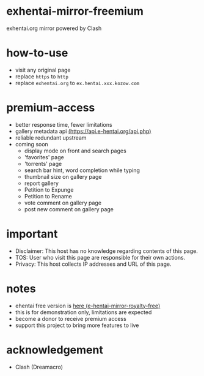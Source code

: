 # exhentai-mirror-freemium
exhentai.org mirror powered by Clash

# how-to-use
- visit any original page
- replace `https` to `http`
- replace `exhentai.org` to `ex.hentai.xxx.kozow.com`

# premium-access
- better response time, fewer limitations
- gallery metadata api [(https://api.e-hentai.org/api.php)](https://api.e-hentai.org/api.php)
- reliable redundant upstream
- coming soon
  - display mode on front and search pages
  - 'favorites' page
  - 'torrents' page
  - search bar hint, word completion while typing
  - thumbnail size on gallery page
  - report gallery
  - Petition to Expunge
  - Petition to Rename
  - vote comment on gallery page
  - post new comment on gallery page

# important
- Disclaimer: This host has no knowledge regarding contents of this page.
- TOS: User who visit this page are responsible for their own actions.
- Privacy: This host collects IP addresses and URL of this page.

# notes
- ehentai free version is [here (e-hentai-mirror-royalty-free)](https://github.com/foxe6/e-hentai-mirror-royalty-free)
- this is for demonstration only, limitations are expected
- become a donor to receive premium access
- support this project to bring more features to live

# acknowledgement
- Clash (Dreamacro)

